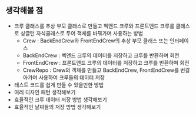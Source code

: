 ## 생각해볼 점
- 크루 클래스를 추상 부모 클래스로 만들고 벡앤드 크루와 프론트앤드 크루를 클래스로 싱글턴 자식클래스로 두어 객체를 바꿔가며 사용하는 방법
    - Crew : BackEndCrew와 FrontEndCrew의 추상 부모 클래스 또는 인터페이스
    - BackEndCrew : 벡앤드 크루의 데이터를 저장하고 크루를 반환하며 회전
    - FrontEndCrew : 프론트앤드 크루의 데이터를 저장하고 크루를 반환하며 회전
    - CrewRepo : Crew의 객체를 만들고 BackEndCrew, FrontEndCrew를 번갈아가며 사용하여 크루들의 데이터 저장
- 테스트 코드를 쉽게 만들 수 있을만한 방법
- 여러 디자인 패턴 생각해보기
- 효율적인 크루 데이터 저장 방법 생각해보기
- 효율적인 날짜들의 저장 방법 생각해보기

